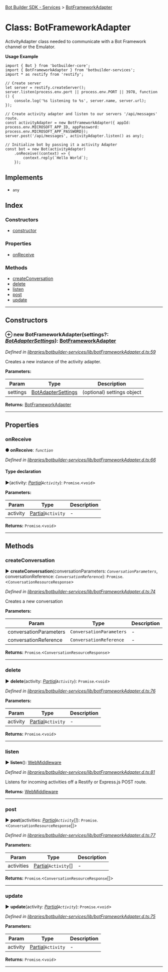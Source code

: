 [Bot Builder SDK - Services](../README.md) > [BotFrameworkAdapter](../classes/botbuilder_services.botframeworkadapter.md)



# Class: BotFrameworkAdapter


ActivityAdapter class needed to communicate with a Bot Framework channel or the Emulator.

**Usage Example**

    import { Bot } from 'botbuilder-core';
    import { BotFrameworkAdapter } from 'botbuilder-services';
    import * as restify from 'restify';

    // Create server
    let server = restify.createServer();
    server.listen(process.env.port || process.env.PORT || 3978, function () {
        console.log('%s listening to %s', server.name, server.url);
    });

    // Create activity adapter and listen to our servers '/api/messages' route.
    const activityAdapter = new BotFrameworkAdapter({ appId: process.env.MICROSOFT_APP_ID, appPassword: process.env.MICROSOFT_APP_PASSWORD});
    server.post('/api/messages', activityAdapter.listen() as any);

    // Initialize bot by passing it a activity Adapter
    const bot = new Bot(activityAdapter)
        .onReceive((context) => {
            context.reply(`Hello World`);
        });

## Implements

* `any`

## Index

### Constructors

* [constructor](botbuilder_services.botframeworkadapter.md#constructor)


### Properties

* [onReceive](botbuilder_services.botframeworkadapter.md#onreceive)


### Methods

* [createConversation](botbuilder_services.botframeworkadapter.md#createconversation)
* [delete](botbuilder_services.botframeworkadapter.md#delete)
* [listen](botbuilder_services.botframeworkadapter.md#listen)
* [post](botbuilder_services.botframeworkadapter.md#post)
* [update](botbuilder_services.botframeworkadapter.md#update)



---
## Constructors
<a id="constructor"></a>


### ⊕ **new BotFrameworkAdapter**(settings?: *[BotAdapterSettings](../interfaces/botbuilder_services.botadaptersettings.md)*): [BotFrameworkAdapter](botbuilder_services.botframeworkadapter.md)


*Defined in [libraries/botbuilder-services/lib/botFrameworkAdapter.d.ts:59](https://github.com/Microsoft/botbuilder-js/blob/a28edbb/libraries/botbuilder-services/lib/botFrameworkAdapter.d.ts#L59)*



Creates a new instance of the activity adapter.


**Parameters:**

| Param | Type | Description |
| ------ | ------ | ------ |
| settings | [BotAdapterSettings](../interfaces/botbuilder_services.botadaptersettings.md)   |  (optional) settings object |





**Returns:** [BotFrameworkAdapter](botbuilder_services.botframeworkadapter.md)

---


## Properties
<a id="onreceive"></a>

###  onReceive

**●  onReceive**:  *`function`* 

*Defined in [libraries/botbuilder-services/lib/botFrameworkAdapter.d.ts:66](https://github.com/Microsoft/botbuilder-js/blob/a28edbb/libraries/botbuilder-services/lib/botFrameworkAdapter.d.ts#L66)*


#### Type declaration
►(activity: *[Partial]()`Activity`*): `Promise`.<`void`>



**Parameters:**

| Param | Type | Description |
| ------ | ------ | ------ |
| activity | [Partial]()`Activity`   |  - |





**Returns:** `Promise`.<`void`>






___


## Methods
<a id="createconversation"></a>

###  createConversation

► **createConversation**(conversationParameters: *`ConversationParameters`*, conversationReference: *`ConversationReference`*): `Promise`.<`ConversationResourceResponse`>



*Defined in [libraries/botbuilder-services/lib/botFrameworkAdapter.d.ts:74](https://github.com/Microsoft/botbuilder-js/blob/a28edbb/libraries/botbuilder-services/lib/botFrameworkAdapter.d.ts#L74)*



Creates a new conversation


**Parameters:**

| Param | Type | Description |
| ------ | ------ | ------ |
| conversationParameters | `ConversationParameters`   |  - |
| conversationReference | `ConversationReference`   |  - |





**Returns:** `Promise`.<`ConversationResourceResponse`>







___

<a id="delete"></a>

###  delete

► **delete**(activity: *[Partial]()`Activity`*): `Promise`.<`void`>



*Defined in [libraries/botbuilder-services/lib/botFrameworkAdapter.d.ts:76](https://github.com/Microsoft/botbuilder-js/blob/a28edbb/libraries/botbuilder-services/lib/botFrameworkAdapter.d.ts#L76)*



**Parameters:**

| Param | Type | Description |
| ------ | ------ | ------ |
| activity | [Partial]()`Activity`   |  - |





**Returns:** `Promise`.<`void`>





___

<a id="listen"></a>

###  listen

► **listen**(): [WebMiddleware](../interfaces/botbuilder_services.webmiddleware.md)



*Defined in [libraries/botbuilder-services/lib/botFrameworkAdapter.d.ts:81](https://github.com/Microsoft/botbuilder-js/blob/a28edbb/libraries/botbuilder-services/lib/botFrameworkAdapter.d.ts#L81)*



Listens for incoming activities off a Restify or Express.js POST route.




**Returns:** [WebMiddleware](../interfaces/botbuilder_services.webmiddleware.md)





___

<a id="post"></a>

###  post

► **post**(activities: *[Partial]()`Activity`[]*): `Promise`.<`ConversationResourceResponse`[]>



*Defined in [libraries/botbuilder-services/lib/botFrameworkAdapter.d.ts:77](https://github.com/Microsoft/botbuilder-js/blob/a28edbb/libraries/botbuilder-services/lib/botFrameworkAdapter.d.ts#L77)*



**Parameters:**

| Param | Type | Description |
| ------ | ------ | ------ |
| activities | [Partial]()`Activity`[]   |  - |





**Returns:** `Promise`.<`ConversationResourceResponse`[]>





___

<a id="update"></a>

###  update

► **update**(activity: *[Partial]()`Activity`*): `Promise`.<`void`>



*Defined in [libraries/botbuilder-services/lib/botFrameworkAdapter.d.ts:75](https://github.com/Microsoft/botbuilder-js/blob/a28edbb/libraries/botbuilder-services/lib/botFrameworkAdapter.d.ts#L75)*



**Parameters:**

| Param | Type | Description |
| ------ | ------ | ------ |
| activity | [Partial]()`Activity`   |  - |





**Returns:** `Promise`.<`void`>





___


